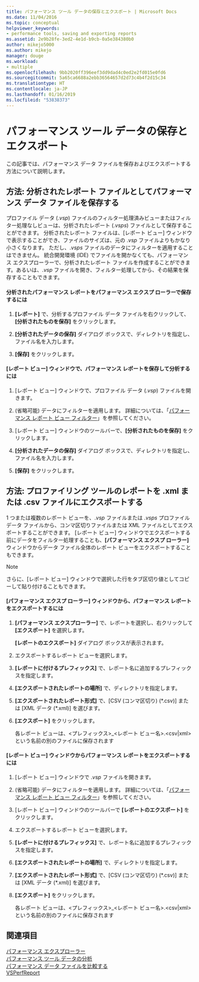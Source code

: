 ```yaml
---
title: パフォーマンス ツール データの保存とエクスポート | Microsoft Docs
ms.date: 11/04/2016
ms.topic: conceptual
helpviewer_keywords:
- performance tools, saving and exporting reports
ms.assetid: 2e9b28fe-3ed2-4e1d-b9cb-0a5e384380b0
author: mikejo5000
ms.author: mikejo
manager: douge
ms.workload:
- multiple
ms.openlocfilehash: 9bb2020ff396eef3dd9dad4c0ed2e2fd015e0fd6
ms.sourcegitcommit: 5a65ca6688a2ebb36564657d2d73c4b4f2d15c34
ms.translationtype: HT
ms.contentlocale: ja-JP
ms.lasthandoff: 01/16/2019
ms.locfileid: "53838373"
---
```

# <a name="save-and-export-performance-tools-data"></a>パフォーマンス ツール データの保存とエクスポート
この記事では、パフォーマンス データ ファイルを保存およびエクスポートする方法について説明します。  
  
## <a name="how-to-save-performance-data-files-as-analyzed-report-files"></a>方法: 分析されたレポート ファイルとしてパフォーマンス データ ファイルを保存する  
 プロファイル データ (.*vsp*) ファイルのフィルター処理済みビューまたはフィルター処理なしビューは、分析されたレポート (.*vsps*) ファイルとして保存することができます。 分析されたレポート ファイルは、[レポート ビュー] ウィンドウで表示することができ、ファイルのサイズは、元の .*vsp* ファイルよりもかなり小さくなります。 ただし、.*vsps* ファイルのデータにフィルターを適用することはできません。 統合開発環境 (IDE) でファイルを開かなくても、パフォーマンス エクスプローラーで、分析されたレポート ファイルを作成することができます。あるいは、.*vsp* ファイルを開き、フィルター処理してから、その結果を保存することもできます。  
  
#### <a name="to-save-an-analyzed-performance-report-from-the-performance-explorer"></a>分析されたパフォーマンス レポートをパフォーマンス エクスプ ローラーで保存するには  
  
1.  **[レポート]** で、分析するプロファイル データ ファイルを右クリックして、**[分析されたものを保存]** をクリックします。  
  
2.  **[分析されたデータの保存]** ダイアログ ボックスで、ディレクトリを指定し、ファイル名を入力します。  
  
3.  **[保存]** をクリックします。  
  
#### <a name="to-save-an-analyzed-performance-report-from-the-report-view-window"></a>[レポート ビュー] ウィンドウで、パフォーマンス レポートを保存して分析するには  
  
1.  [レポート ビュー] ウィンドウで、プロファイル データ (.*vsp*) ファイルを開きます。  
  
2.  (省略可能) データにフィルターを適用します。 詳細については、「[パフォーマンス レポート ビュー フィルター](../profiling/performance-report-view-filter.md)」を参照してください。  
  
3.  [レポート ビュー] ウィンドウのツールバーで、**[分析されたものを保存]** をクリックします。  
  
4.  **[分析されたデータの保存]** ダイアログ ボックスで、ディレクトリを指定し、ファイル名を入力します。  
  
5.  **[保存]** をクリックします。  
  
## <a name="how-to-export-profiling-tools-reports-to-an-xml-or-csv-file"></a>方法: プロファイリング ツールのレポートを .xml または .csv ファイルにエクスポートする  
 1 つまたは複数のレポート ビューを、.*vsp* ファイルまたは .*vsps* プロファイル データ ファイルから、コンマ区切りファイルまたは XML ファイルとしてエクスポートすることができます。 [レポート ビュー] ウィンドウでエクスポートする前にデータをフィルター処理することも、**[パフォーマンス エクスプ ローラー]** ウィンドウからデータ ファイル全体のレポート ビューをエクスポートすることもできます。  
  
> [!NOTE]
>  さらに、[レポート ビュー] ウィンドウで選択した行をタブ区切り値としてコピーして貼り付けることもできます。  
  
#### <a name="to-export-performance-reports-from-the-performance-explorer-window"></a>[パフォーマンス エクスプ ローラー] ウィンドウから、パフォーマンス レポートをエクスポートするには  
  
1.  **[パフォーマンス エクスプローラー]** で、レポートを選択し、右クリックして **[エクスポート]** を選択します。  
  
     **[レポートのエクスポート]** ダイアログ ボックスが表示されます。  
  
2.  エクスポートするレポート ビューを選択します。  
  
3.  **[レポートに付けるプレフィックス]** で、レポート名に追加するプレフィックスを指定します。  
  
4.  **[エクスポートされたレポートの場所]** で、ディレクトリを指定します。  
  
5.  **[エクスポートされたレポート形式]** で、[CSV (コンマ区切り) (\*.csv\)] または [XML データ (\*.xml\)] を選びます。  
  
6.  **[エクスポート]** をクリックします。  
  
     各レポート ビューは、\<プレフィックス>_\<レポート ビュー名>.\<csv&#124;xml> という名前の別のファイルに保存されます  
  
#### <a name="to-export-performance-reports-from-the-report-view-window"></a>[レポート ビュー] ウィンドウからパフォーマンス レポートをエクスポートするには  
  
1.  [レポート ビュー] ウィンドウで .*vsp* ファイルを開きます。  
  
2.  (省略可能) データにフィルターを適用します。 詳細については、「[パフォーマンス レポート ビュー フィルター](../profiling/performance-report-view-filter.md)」を参照してください。  
  
3.  [レポート ビュー] ウィンドウのツールバーで **[レポートのエクスポート]** をクリックします。  
  
4.  エクスポートするレポート ビューを選択します。  
  
5.  **[レポートに付けるプレフィックス]** で、レポート名に追加するプレフィックスを指定します。  
  
6.  **[エクスポートされたレポートの場所]** で、ディレクトリを指定します。  
  
7.  **[エクスポートされたレポート形式]** で、[CSV (コンマ区切り) (\*.csv)] または [XML データ (\*.xml)] を選びます。  
  
8.  **[エクスポート]** をクリックします。  
  
     各レポート ビューは、\<プレフィックス>_\<レポート ビュー名>.\<csv&#124;xml> という名前の別のファイルに保存されます  
  
## <a name="see-also"></a>関連項目  
 [パフォーマンス エクスプローラー](../profiling/performance-explorer.md)   
 [パフォーマンス ツール データの分析](../profiling/analyzing-performance-tools-data.md)   
 [パフォーマンス データ ファイルを比較する](../profiling/comparing-performance-data-files.md)   
 [VSPerfReport](../profiling/vsperfreport.md)
